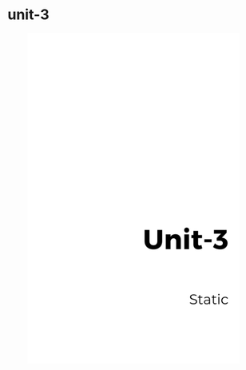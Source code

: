 # unit-3

<figure><img src=".gitbook/assets/Gray Minimal Business Ebook Cover (2).png" alt=""><figcaption></figcaption></figure>
